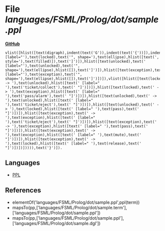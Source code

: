 # File _languages/FSML/Prolog/dot/sample.ppl_
**[GitHub](https://github.com/softlang/yas/blob/master/languages/FSML/Prolog/dot/sample.ppl)**
```
vlist([hlist([text(digraph),indent(text('G')),indent(text('{'))]),indent(indent(vbox(vlist([hlist([text(locked),text(' [label="'),text(locked),text('", shape='),text(ellipse),hlist([text(', style='),text(filled)]),text(']')]),hlist([text(unlocked),text(' [label="'),text(unlocked),text('", shape='),text(ellipse),hlist([]),text(']')]),hlist([text(exception),text(' [label="'),text(exception),text('", shape='),text(ellipse),hlist([]),text(']')])]),vlist([hlist([text(locked),text(' -> '),text(unlocked),hlist([text(' [label=" '),text('ticket/collect'),text(' "]')])]),hlist([text(locked),text(' -> '),text(exception),hlist([text(' [label=" '),text('pass/alarm'),text(' "]')])]),hlist([text(unlocked),text(' -> '),text(unlocked),hlist([text(' [label=" '),text('ticket/eject'),text(' "]')])]),hlist([text(unlocked),text(' -> '),text(locked),hlist([text(' [label=" '),text(pass),text(' "]')])]),hlist([text(exception),text(' -> '),text(exception),hlist([text(' [label=" '),text('ticket/eject'),text(' "]')])]),hlist([text(exception),text(' -> '),text(exception),hlist([text(' [label=" '),text(pass),text(' "]')])]),hlist([text(exception),text(' -> '),text(exception),hlist([text(' [label=" '),text(mute),text(' "]')])]),hlist([text(exception),text(' -> '),text(locked),hlist([text(' [label=" '),text(release),text(' "]')])])])))),text('}')]).
```

## Languages
* [PPL](../languages/PPL.md)

## References
* elementOf('languages/FSML/Prolog/dot/sample.ppl',ppl(term))
* mapsTo(pp,['languages/FSML/Prolog/dot/sample.term'],['languages/FSML/Prolog/dot/sample.ppl'])
* mapsTo(pp,['languages/FSML/Prolog/dot/sample.ppl'],['languages/FSML/Prolog/dot/sample.dgl'])
